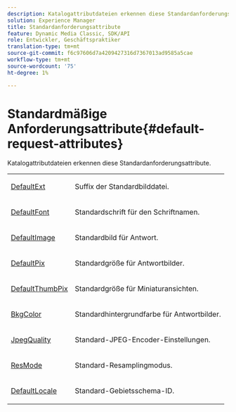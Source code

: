 ```yaml
---
description: Katalogattributdateien erkennen diese Standardanforderungsattribute.
solution: Experience Manager
title: Standardanforderungsattribute
feature: Dynamic Media Classic, SDK/API
role: Entwickler, Geschäftspraktiker
translation-type: tm+mt
source-git-commit: f6c97606d7a4209427316d7367013ad9585a5cae
workflow-type: tm+mt
source-wordcount: '75'
ht-degree: 1%

---
```



# Standardmäßige Anforderungsattribute{#default-request-attributes}

Katalogattributdateien erkennen diese Standardanforderungsattribute.

<table id="table_129CE5F9711F44D2A90ADADF5EDC3BE4"> 
 <tbody> 
  <tr> 
   <td colname="col1"> <p><span class="codeph"><a href="../../../../../../is-api/image-catalog/image-serving-api-ref/c-image-catalog-reference/c-attributes-reference/r-defaultext.md#reference-1b96c71a253049ddaeae09892d3484a0" format="dita" scope="local"> DefaultExt</a></span> </p> </td> 
   <td colname="col2"> <p> Suffix der Standardbilddatei. </p> </td> 
  </tr> 
  <tr> 
   <td colname="col1"> <p><span class="codeph"><a href="../../../../../../is-api/image-catalog/image-serving-api-ref/c-image-catalog-reference/c-attributes-reference/r-defaultfont.md#reference-48b763ac254545e89a25c76ff7581107" format="dita" scope="local"> DefaultFont</a></span> </p> </td> 
   <td colname="col2"> <p> Standardschrift für den Schriftnamen. </p> </td> 
  </tr> 
  <tr> 
   <td colname="col1"> <p><span class="codeph"><a href="../../../../../../is-api/image-catalog/image-serving-api-ref/c-image-catalog-reference/c-attributes-reference/r-is-cat-defaultimage.md#reference-8e9900e129f54ed68462a3c2fc3bc433" format="dita" scope="local"> DefaultImage</a></span> </p> </td> 
   <td colname="col2"> <p> Standardbild für Antwort. </p> </td> 
  </tr> 
  <tr> 
   <td colname="col1"> <p><span class="codeph"><a href="../../../../../../is-api/image-catalog/image-serving-api-ref/c-image-catalog-reference/c-attributes-reference/r-defaultpix.md#reference-996b2c22b30f4fd9b970c84063306df1" format="dita" scope="local"> DefaultPix</a></span> </p> </td> 
   <td colname="col2"> <p> Standardgröße für Antwortbilder. </p> </td> 
  </tr> 
  <tr> 
   <td colname="col1"> <p><span class="codeph"><a href="../../../../../../is-api/image-catalog/image-serving-api-ref/c-image-catalog-reference/c-attributes-reference/r-defaultthumbpix.md#reference-cf52bb74bed2466e8bc8adb0cacd6141" format="dita" scope="local"> DefaultThumbPix</a></span> </p> </td> 
   <td colname="col2"> <p> Standardgröße für Miniaturansichten. </p> </td> 
  </tr> 
  <tr> 
   <td colname="col1"> <p><span class="codeph"><a href="../../../../../../is-api/image-catalog/image-serving-api-ref/c-image-catalog-reference/c-attributes-reference/r-bkgcolor.md#reference-ed53106ee50442d7a2dd3e1f60e6f0f8" format="dita" scope="local"> BkgColor</a></span> </p> </td> 
   <td colname="col2"> <p> Standardhintergrundfarbe für Antwortbilder. </p> </td> 
  </tr> 
  <tr> 
   <td colname="col1"> <p><span class="codeph"><a href="../../../../../../is-api/image-catalog/image-serving-api-ref/c-image-catalog-reference/c-attributes-reference/r-jpegquality.md#reference-4a879e7c46024c8a898a9fd226f9eb09" format="dita" scope="local"> JpegQuality</a></span> </p> </td> 
   <td colname="col2"> <p> Standard-JPEG-Encoder-Einstellungen. </p> </td> 
  </tr> 
  <tr> 
   <td colname="col1"> <p><span class="codeph"><a href="../../../../../../is-api/image-catalog/image-serving-api-ref/c-image-catalog-reference/c-attributes-reference/r-is-cat-resmode.md#reference-609095ef568743a086f28d87c54dafa2" format="dita" scope="local"> ResMode</a></span> </p> </td> 
   <td colname="col2"> <p> Standard-Resamplingmodus. </p> </td> 
  </tr> 
  <tr> 
   <td colname="col1"> <p><span class="codeph"><a href="../../../../../../is-api/image-catalog/image-serving-api-ref/c-image-catalog-reference/c-attributes-reference/r-defaultlocale.md#reference-69462ad9923f464f80c2c012342a6b6b" format="dita" scope="local"> DefaultLocale</a></span> </p> </td> 
   <td colname="col2"> <p> Standard-Gebietsschema-ID. </p> </td> 
  </tr> 
 </tbody> 
</table>

